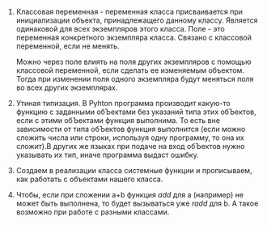 1) Классовая переменная - переменная класса присваивается при инициализации объекта, принадлежащего данному классу. Является одинаковой для всех экземпляров этого класса.
   Поле - это переменная конкретного экземпляра класса. Связано с классовой переменной, если не менять.

   Можно через поле влиять на поля других экземпляров с помощью классовой переменной, если сделать ее изменяемым объектом. Тогда при изменении поля одного экземпляра будут меняться поля во всех других экземплярах.

2) Утиная типизация.
   В Pyhton программа производит какую-то функцию с заданными обЪектами без указаний типа этих обЪектов, если с этими обЪектами функция выполнима. То есть вне зависимости от типа обЪектов функция выполнится (если можно сложить числа или строки, используя одну программу, то она их сложит).В других же языках при подаче на вход обЪектов нужно указывать их тип, иначе программа выдаст ошибку.

3) Создаем в реализации класса системные функции и прописываем, как работать с объектами нашего класса.

4) Чтобы, если при сложении а+b функция _add_ для a (например) не может быть выполнена, то будет вызываться уже _radd_ для b. А такое возможно при работе с разными классами.    
